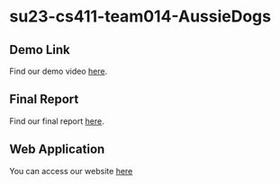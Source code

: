 # su23-cs411-team014-AussieDogs
## Demo Link
Find our demo video [here]((https://illinois.zoom.us/rec/share/RfJiW4srTcpY0rUZohCKWZAT7-UscGnXUFbfKgWBlBPoevoPJOiTxobrThxc__IM.LnZyuIRWubtvfqTx?startTime=1691377312000)).

## Final Report
Find our final report [here](https://github.com/cs411-alawini/su23-cs411-team014-AussieDogs/blob/main/doc/AussieDogs%20Stage%206%20Report.pdf).

## Web Application
You can access our website [here](https://aussies.dog)
